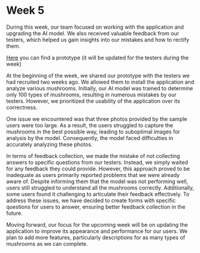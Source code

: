 # Week 5 #

During this week, our team focused on working with the application and upgrading the AI model. We also received valuable
feedback from our testers, which helped us gain insights into our mistakes and how to rectify them.

[Here](https://drive.google.com/drive/folders/1wY18jDB6oyiyjMIQR5KuGJEi6PNIxFtq) you can find a prototype (it will be
updated for the testers during the week)

At the beginning of the week, we shared our prototype with the testers we had recruited two weeks ago. We allowed them
to install the application and analyze various mushrooms. Initially, our AI model was trained to determine only 100
types of mushrooms, resulting in numerous mistakes by our testers. However, we prioritized the usability of the
application over its correctness.

One issue we encountered was that three photos provided by the sample users were too large. As a result, the users
struggled to capture the mushrooms in the best possible way, leading to suboptimal images for analysis by the model.
Consequently, the model faced difficulties in accurately analyzing these photos.

In terms of feedback collection, we made the mistake of not collecting answers to specific questions from our testers.
Instead, we simply waited for any feedback they could provide. However, this approach proved to be inadequate as users
primarily reported problems that we were already aware of. Despite informing them that the model was not performing
well, users still struggled to understand all the mushrooms correctly. Additionally, some users found it challenging to
articulate their feedback effectively. To address these issues, we have decided to create forms with specific questions
for users to answer, ensuring better feedback collection in the future.

Moving forward, our focus for the upcoming week will be on updating the application to improve its appearance and
performance for our users. We plan to add more features, particularly descriptions for as many types of mushrooms as we
can complete.
